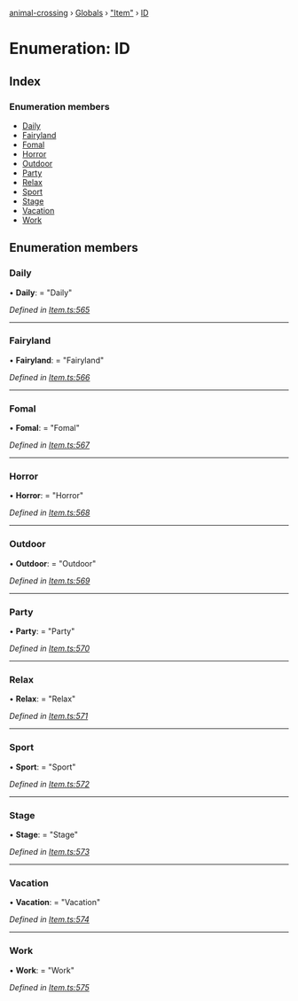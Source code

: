 [animal-crossing](../README.md) › [Globals](../globals.md) › ["Item"](../modules/_item_.md) › [ID](_item_.id.md)

# Enumeration: ID

## Index

### Enumeration members

* [Daily](_item_.id.md#daily)
* [Fairyland](_item_.id.md#fairyland)
* [Fomal](_item_.id.md#fomal)
* [Horror](_item_.id.md#horror)
* [Outdoor](_item_.id.md#outdoor)
* [Party](_item_.id.md#party)
* [Relax](_item_.id.md#relax)
* [Sport](_item_.id.md#sport)
* [Stage](_item_.id.md#stage)
* [Vacation](_item_.id.md#vacation)
* [Work](_item_.id.md#work)

## Enumeration members

###  Daily

• **Daily**: = "Daily"

*Defined in [Item.ts:565](https://github.com/Norviah/animal-crossing/blob/cd5681f/module/types/Item.ts#L565)*

___

###  Fairyland

• **Fairyland**: = "Fairyland"

*Defined in [Item.ts:566](https://github.com/Norviah/animal-crossing/blob/cd5681f/module/types/Item.ts#L566)*

___

###  Fomal

• **Fomal**: = "Fomal"

*Defined in [Item.ts:567](https://github.com/Norviah/animal-crossing/blob/cd5681f/module/types/Item.ts#L567)*

___

###  Horror

• **Horror**: = "Horror"

*Defined in [Item.ts:568](https://github.com/Norviah/animal-crossing/blob/cd5681f/module/types/Item.ts#L568)*

___

###  Outdoor

• **Outdoor**: = "Outdoor"

*Defined in [Item.ts:569](https://github.com/Norviah/animal-crossing/blob/cd5681f/module/types/Item.ts#L569)*

___

###  Party

• **Party**: = "Party"

*Defined in [Item.ts:570](https://github.com/Norviah/animal-crossing/blob/cd5681f/module/types/Item.ts#L570)*

___

###  Relax

• **Relax**: = "Relax"

*Defined in [Item.ts:571](https://github.com/Norviah/animal-crossing/blob/cd5681f/module/types/Item.ts#L571)*

___

###  Sport

• **Sport**: = "Sport"

*Defined in [Item.ts:572](https://github.com/Norviah/animal-crossing/blob/cd5681f/module/types/Item.ts#L572)*

___

###  Stage

• **Stage**: = "Stage"

*Defined in [Item.ts:573](https://github.com/Norviah/animal-crossing/blob/cd5681f/module/types/Item.ts#L573)*

___

###  Vacation

• **Vacation**: = "Vacation"

*Defined in [Item.ts:574](https://github.com/Norviah/animal-crossing/blob/cd5681f/module/types/Item.ts#L574)*

___

###  Work

• **Work**: = "Work"

*Defined in [Item.ts:575](https://github.com/Norviah/animal-crossing/blob/cd5681f/module/types/Item.ts#L575)*
